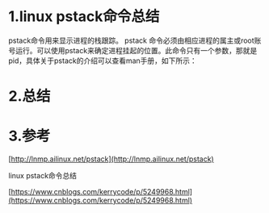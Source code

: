 # 1.linux pstack命令总结

pstack命令用来显示进程的栈跟踪。 pstack 命令必须由相应进程的属主或root账号运行。可以使用pstack来确定进程挂起的位置。此命令只有一个参数，那就是pid，具体关于pstack的介绍可以查看man手册，如下所示：

# 2.总结

# 3.参考

[http://lnmp.ailinux.net/pstack](http://lnmp.ailinux.net/pstack)

linux pstack命令总结

[https://www.cnblogs.com/kerrycode/p/5249968.html](https://www.cnblogs.com/kerrycode/p/5249968.html)

